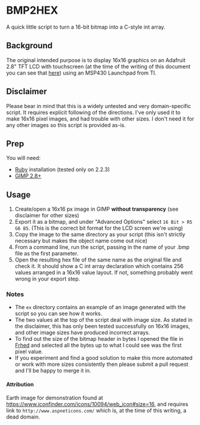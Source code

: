 # BMP2HEX

A quick little script to turn a 16-bit bitmap into a C-style int array.

## Background

The original intended purpose is to display 16x16 graphics on an Adafruit 2.8" TFT LCD with touchscreen (at the time of the writing of this document you can see that [here](https://www.adafruit.com/products/1770)) using an MSP430 Launchpad from TI.

## Disclaimer

Please bear in mind that this is a widely untested and very domain-specific script. It requires explicit following of the directions. I've only used it to make 16x16 pixel images, and had trouble with other sizes. I don't need it for any other images so this script is provided as-is.

## Prep

You will need:

- [Ruby](https://www.ruby-lang.org/) installation (tested only on 2.2.3)
- [GIMP 2.8+](https://www.gimp.org)

## Usage

1. Create/open a 16x16 px image in GIMP **without transparency** (see disclaimer for other sizes)
2. Export it as a bitmap, and under "Advanced Options" select `16 Bit > R5 G6 B5`. (This is the correct bit format for the LCD screen we're using)
3. Copy the image to the same directory as your script (this isn't strictly necessary but makes the object name come out nice)
4. From a command line, run the script, passing in the name of your .bmp file as the first parameter.
5. Open the resulting hex file of the same name as the original file and check it. It should show a C int array declaration which contains 256 values arranged in a 16x16 value layout. If not, something probably went wrong in your export step.

### Notes

- The `ex` directory contains an example of an image generated with the script so you can see how it works.
- The two values at the top of the script deal with image size. As stated in the disclaimer, this has only been tested successfully on 16x16 images, and other image sizes have produced incorrect arrays.
- To find out the size of the bitmap header in bytes I opened the file in [Frhed](http://frhed.sourceforge.net/en/) and selected all the bytes up to what I could see was the first pixel value.
- If you experiment and find a good solution to make this more automated or work with more sizes consistently then please submit a pull request and I'll be happy to merge it in.

#### Attribution

Earth image for demonstration found at https://www.iconfinder.com/icons/10094/web_icon#size=16, and requires link to `http://www.aspneticons.com/` which is, at the time of this writing, a dead domain.

